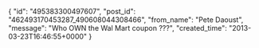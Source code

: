  {
   "id": "495383300497607",
   "post_id": "462493170453287_490608044308466",
   "from_name": "Pete Daoust",
   "message": "Who OWN the Wal Mart coupon ???",
   "created_time": "2013-03-23T16:46:55+0000"
 }
